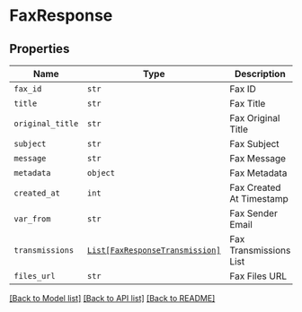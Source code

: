 # FaxResponse



## Properties
Name | Type | Description | Notes
------------ | ------------- | ------------- | -------------
| `fax_id` | ```str``` |  Fax ID  |  |
| `title` | ```str``` |  Fax Title  |  |
| `original_title` | ```str``` |  Fax Original Title  |  |
| `subject` | ```str``` |  Fax Subject  |  |
| `message` | ```str``` |  Fax Message  |  |
| `metadata` | ```object``` |  Fax Metadata  |  |
| `created_at` | ```int``` |  Fax Created At Timestamp  |  |
| `var_from` | ```str``` |  Fax Sender Email  |  |
| `transmissions` | [```List[FaxResponseTransmission]```](FaxResponseTransmission.md) |  Fax Transmissions List  |  |
| `files_url` | ```str``` |  Fax Files URL  |  |

[[Back to Model list]](../README.md#documentation-for-models) [[Back to API list]](../README.md#documentation-for-api-endpoints) [[Back to README]](../README.md)

